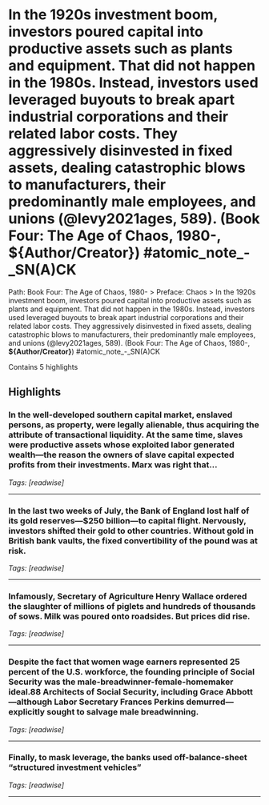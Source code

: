 # In the 1920s investment boom, investors poured capital into productive assets such as plants and equipment. That did not happen in the 1980s. Instead, investors used leveraged buyouts to break apart industrial corporations and their related labor costs. They aggressively disinvested in fixed assets, dealing catastrophic blows to manufacturers, their predominantly male employees, and unions (@levy2021ages, 589). (Book Four: The Age of Chaos, 1980-, __${Author/Creator}__) #atomic_note_-_SN(A)CK

Path: Book Four: The Age of Chaos, 1980- > Preface: Chaos > In the 1920s investment boom, investors poured capital into productive assets such as plants and equipment. That did not happen in the 1980s. Instead, investors used leveraged buyouts to break apart industrial corporations and their related labor costs. They aggressively disinvested in fixed assets, dealing catastrophic blows to manufacturers, their predominantly male employees, and unions (@levy2021ages, 589). (Book Four: The Age of Chaos, 1980-, __${Author/Creator}__) #atomic_note_-_SN(A)CK

Contains 5 highlights

## Highlights

### In the well-developed southern capital market, enslaved persons, as property, were legally alienable, thus acquiring the attribute of transactional liquidity. At the same time, slaves were productive assets whose exploited labor generated wealth—the reason the owners of slave capital expected profits from their investments. Marx was right that…  
*Tags: [readwise]*

---

### In the last two weeks of July, the Bank of England lost half of its gold reserves—$250 billion—to capital flight. Nervously, investors shifted their gold to other countries. Without gold in British bank vaults, the fixed convertibility of the pound was at risk.  
*Tags: [readwise]*

---

### Infamously, Secretary of Agriculture Henry Wallace ordered the slaughter of millions of piglets and hundreds of thousands of sows. Milk was poured onto roadsides. But prices did rise.  
*Tags: [readwise]*

---

### Despite the fact that women wage earners represented 25 percent of the U.S. workforce, the founding principle of Social Security was the male-breadwinner-female-homemaker ideal.88 Architects of Social Security, including Grace Abbott—although Labor Secretary Frances Perkins demurred—explicitly sought to salvage male breadwinning.  
*Tags: [readwise]*

---

### Finally, to mask leverage, the banks used off-balance-sheet “structured investment vehicles”  
*Tags: [readwise]*

---

